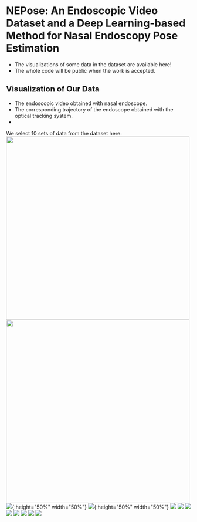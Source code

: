 # NEPose: An Endoscopic Video Dataset and a Deep Learning-based Method for Nasal Endoscopy Pose Estimation
- The visualizations of some data in the dataset are available here!
- The whole code will be public when the work is accepted.

## Visualization of Our Data
- The endoscopic video obtained with nasal endoscope.
- The corresponding trajectory of the endoscope obtained with the optical tracking system.
- 
We select 10 sets of data from the dataset here:
<img src="/vis_data/1.gif" width="500px"> <img src="/vis_data/2.gif" width="500px">
![](/vis_data/1.gif){:height="50%" width="50%"} ![](/vis_data/2.gif){:height="50%" width="50%"}
![](/vis_data/3.gif) ![](/vis_data/4.gif)
![](/vis_data/5.gif) ![](/vis_data/6.gif)
![](/vis_data/7.gif) ![](/vis_data/8.gif)
![](/vis_data/9.gif) ![](/vis_data/10.gif)
